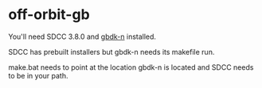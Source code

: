 # off-orbit-gb

You'll need SDCC 3.8.0 and [gbdk-n](https://github.com/andreasjhkarlsson/gbdk-n) installed.

SDCC has prebuilt installers but gbdk-n needs its makefile run.

make.bat needs to point at the location gbdk-n is located and SDCC needs to be in your path.
